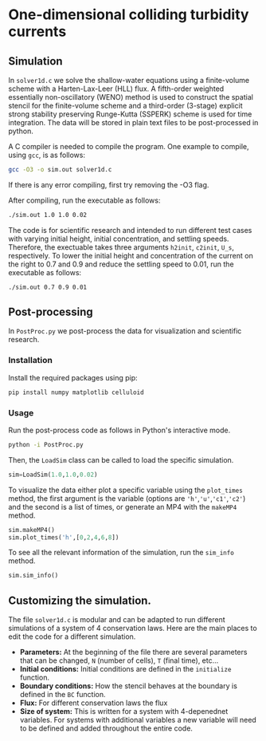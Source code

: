 # One-dimensional colliding turbidity currents

## Simulation
In `solver1d.c` we solve the shallow-water equations using a finite-volume scheme with a Harten-Lax-Leer (HLL) flux. A fifth-order weighted essentially non-oscillatory (WENO) method is used to construct the spatial stencil for the finite-volume scheme and a third-order (3-stage) explicit strong stability preserving Runge-Kutta (SSPERK) scheme is used for time integration. The data will be stored in plain text files to be post-processed in python.

A C compiler is needed to compile the program. One example to compile, using `gcc`, is as follows:
```bash
gcc -O3 -o sim.out solver1d.c
```
If there is any error compiling, first try removing the -O3 flag. 

After compiling, run the executable as follows: 
```bash
./sim.out 1.0 1.0 0.02
```

The code is for scientific research and intended to run different test cases with varying initial height, initial concentration, and settling speeds. Therefore, the exectuable takes three arguments `h2init`, `c2init`, `U_s`, respectively. To lower the initial height and concentration of the current on the right to 0.7 and 0.9 and reduce the settling speed to 0.01, run the executable as follows: 
```bash
./sim.out 0.7 0.9 0.01
```

## Post-processing
In `PostProc.py` we post-process the data for visualization and scientific research.

### Installation
Install the required packages using pip:

```bash
pip install numpy matplotlib celluloid 
```

### Usage

Run the post-process code as follows in Python's interactive mode. 
```bash
python -i PostProc.py
```

Then, the `LoadSim` class can be called to load the specific simulation. 
```python
sim=LoadSim(1.0,1.0,0.02)
```
To visualize the data either plot a specific variable using the `plot_times` method, the first argument is the variable (options are `'h'`,`'u'`,`'c1'`,`'c2'`) and the second is a list of times, or generate an MP4 with the `makeMP4` method. 
```python
sim.makeMP4()
sim.plot_times('h',[0,2,4,6,8])
```

To see all the relevant information of the simulation, run the `sim_info` method. 
```python
sim.sim_info()
```
## Customizing the simulation.

The file `solver1d.c` is modular and can be adapted to run different simulations of a system of 4 conservation laws. Here are the main places to edit the code for a different simulation.  
- **Parameters:** At the beginning of the file there are several parameters that can be changed, `N` (number of cells), `T` (final time), etc...
- **Initial conditions:** Initial conditions are defined in the `initialize` function.
- **Boundary conditions:** How the stencil behaves at the boundary is defined in the `BC` function. 
- **Flux:** For different conservation laws the flux  
- **Size of system:** This is written for a system with 4-depenednet variables. For systems with additional variables a new variable will need to be defined and added throughout the entire code. 

